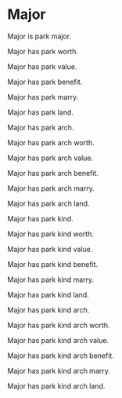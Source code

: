 # Major

Major is park major.

Major has park worth.

Major has park value.

Major has park benefit.

Major has park marry.

Major has park land.

Major has park arch.

Major has park arch worth.

Major has park arch value.

Major has park arch benefit.

Major has park arch marry.

Major has park arch land.

Major has park kind.

Major has park kind worth.

Major has park kind value.

Major has park kind benefit.

Major has park kind marry.

Major has park kind land.

Major has park kind arch.

Major has park kind arch worth.

Major has park kind arch value.

Major has park kind arch benefit.

Major has park kind arch marry.

Major has park kind arch land.